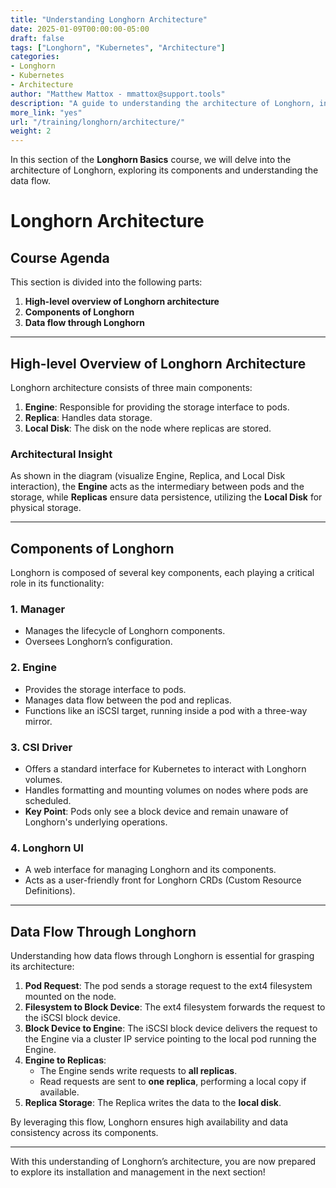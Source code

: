 ```yaml
---
title: "Understanding Longhorn Architecture"
date: 2025-01-09T00:00:00-05:00
draft: false
tags: ["Longhorn", "Kubernetes", "Architecture"]
categories:
- Longhorn
- Kubernetes
- Architecture
author: "Matthew Mattox - mmattox@support.tools"
description: "A guide to understanding the architecture of Longhorn, including its components and data flow."
more_link: "yes"
url: "/training/longhorn/architecture/"
weight: 2
---
```


In this section of the **Longhorn Basics** course, we will delve into the architecture of Longhorn, exploring its components and understanding the data flow.

<!--more-->

# Longhorn Architecture

## Course Agenda

This section is divided into the following parts:

1. **High-level overview of Longhorn architecture**
2. **Components of Longhorn**
3. **Data flow through Longhorn**

---

## High-level Overview of Longhorn Architecture

Longhorn architecture consists of three main components:

1. **Engine**: Responsible for providing the storage interface to pods.
2. **Replica**: Handles data storage.
3. **Local Disk**: The disk on the node where replicas are stored.

### Architectural Insight

As shown in the diagram (visualize Engine, Replica, and Local Disk interaction), the **Engine** acts as the intermediary between pods and the storage, while **Replicas** ensure data persistence, utilizing the **Local Disk** for physical storage.

---

## Components of Longhorn

Longhorn is composed of several key components, each playing a critical role in its functionality:

### 1. Manager

- Manages the lifecycle of Longhorn components.
- Oversees Longhorn’s configuration.

### 2. Engine

- Provides the storage interface to pods.
- Manages data flow between the pod and replicas.
- Functions like an iSCSI target, running inside a pod with a three-way mirror.

### 3. CSI Driver

- Offers a standard interface for Kubernetes to interact with Longhorn volumes.
- Handles formatting and mounting volumes on nodes where pods are scheduled.
- **Key Point**: Pods only see a block device and remain unaware of Longhorn's underlying operations.

### 4. Longhorn UI

- A web interface for managing Longhorn and its components.
- Acts as a user-friendly front for Longhorn CRDs (Custom Resource Definitions).

---

## Data Flow Through Longhorn

Understanding how data flows through Longhorn is essential for grasping its architecture:

1. **Pod Request**: The pod sends a storage request to the ext4 filesystem mounted on the node.
2. **Filesystem to Block Device**: The ext4 filesystem forwards the request to the iSCSI block device.
3. **Block Device to Engine**: The iSCSI block device delivers the request to the Engine via a cluster IP service pointing to the local pod running the Engine.
4. **Engine to Replicas**:
   - The Engine sends write requests to **all replicas**.
   - Read requests are sent to **one replica**, performing a local copy if available.
5. **Replica Storage**: The Replica writes the data to the **local disk**.

By leveraging this flow, Longhorn ensures high availability and data consistency across its components.

---

With this understanding of Longhorn’s architecture, you are now prepared to explore its installation and management in the next section!
